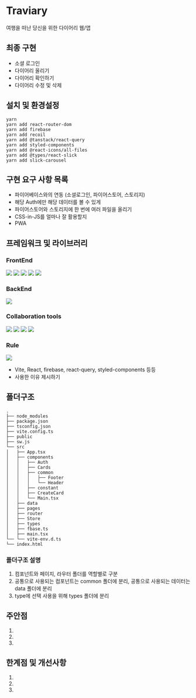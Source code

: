 # Traviary
여행을 떠난 당신을 위한 다이어리 웹/앱

## 최종 구현
- 소셜 로그인
- 다이어리 올리기
- 다이어리 확인하기
- 다이어리 수정 및 삭제

## 설치 및 환경설정
```
yarn
yarn add react-router-dom
yarn add firebase
yarn add recoil
yarn add @tanstack/react-query
yarn add styled-components
yarn add @react-icons/all-files
yarn add @types/react-slick
yarn add slick-carousel
```

## 구현 요구 사항 목록
- 파이어베이스와의 연동 (소셜로그인, 파이어스토어, 스토리지)
- 해당 Auth에만 해당 데이터를 볼 수 있게
- 파이어스토어와 스토리지에 한 번에 여러 파일을 올리기
- CSS-in-JS를 얼마나 잘 활용할지
- PWA

## 프레임워크 및 라이브러리
### FrontEnd

<img src="https://img.shields.io/badge/Vite-646CFF?style=for-the-badge&logo=Vite&logoColor=white"> <img src="https://img.shields.io/badge/Typescript-3178C6?style=for-the-badge&logo=Typescript&logoColor=white"> <img src="https://img.shields.io/badge/React-61DAFB?style=for-the-badge&logo=React&logoColor=white"> <img src="https://img.shields.io/badge/Styledcomponents-DB7093?style=for-the-badge&logo=Styledcomponents&logoColor=white"> <img src="https://img.shields.io/badge/Axios-5A29E4?style=for-the-badge&logo=Axios&logoColor=white">

### BackEnd
<img src="https://img.shields.io/badge/Firebase-FFCA28?style=for-the-badge&logo=Firebase&logoColor=white">

### Collaboration tools
<img src="https://img.shields.io/badge/Git-F05032?style=for-the-badge&logo=Git&logoColor=white"> <img src="https://img.shields.io/badge/GitHub-181717?style=for-the-badge&logo=GitHub&logoColor=white"> <img src="https://img.shields.io/badge/Notion-FFFFFF?style=for-the-badge&logo=Notion&logoColor=000000"> <img src="https://img.shields.io/badge/Discord-5865F2?style=for-the-badge&logo=Discord&logoColor=white">

### Rule
<img src="https://img.shields.io/badge/Prettier-F7B93E?style=for-the-badge&logo=Prettier&logoColor=white">

- Vite, React, firebase, react-query, styled-components 등등
- 사용한 이유 제시하기

## 폴더구조
```
.
├── node_modules
├── package.json
├── tsconfig.json
├── vite.config.ts
├── public
├── sw.js
└── src
│   ├── App.tsx
│   ├── components
│   │   ├── Auth
│   │   ├── Cards
│   │   ├── common
│   │   │   ├── Footer
│   │   │   └── Header
│   │   ├── constant
│   │   ├── CreateCard
│   │   └── Main.tsx
│   ├── data
│   ├── pages
│   ├── router
│   ├── Store
│   ├── types
│   ├── fbase.ts
│   ├── main.tsx
└── └── vite-env.d.ts
└── index.html
```
### 폴더구조 설명
1. 컴포넌트와 페이지, 라우터 폴더를 역할별로 구분
2. 공통으로 사용되는 컴포넌트는 common 폴더에 분리, 공통으로 사용되는 데이터는 data 폴더에 분리
3. type에 선택 사용을 위해 types 폴더에 분리

## 주안점
1.
2.
3.

## 한계점 및 개선사항
1.
2.
3.
